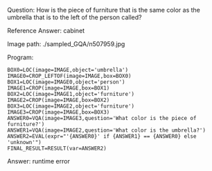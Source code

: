 Question: How is the piece of furniture that is the same color as the umbrella that is to the left of the person called?

Reference Answer: cabinet

Image path: ./sampled_GQA/n507959.jpg

Program:

```
BOX0=LOC(image=IMAGE,object='umbrella')
IMAGE0=CROP_LEFTOF(image=IMAGE,box=BOX0)
BOX1=LOC(image=IMAGE0,object='person')
IMAGE1=CROP(image=IMAGE,box=BOX1)
BOX2=LOC(image=IMAGE1,object='furniture')
IMAGE2=CROP(image=IMAGE,box=BOX2)
BOX3=LOC(image=IMAGE2,object='furniture')
IMAGE3=CROP(image=IMAGE,box=BOX3)
ANSWER0=VQA(image=IMAGE3,question='What color is the piece of furniture?')
ANSWER1=VQA(image=IMAGE2,question='What color is the umbrella?')
ANSWER2=EVAL(expr="'{ANSWER0}' if {ANSWER1} == {ANSWER0} else 'unknown'")
FINAL_RESULT=RESULT(var=ANSWER2)
```
Answer: runtime error

